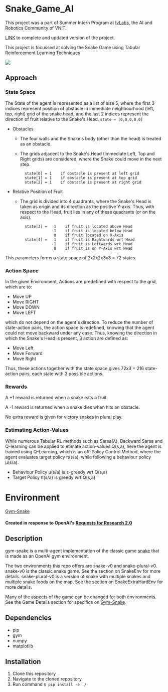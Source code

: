 # Snake_Game_AI
This project was a part of Summer Intern Program at [IvLabs](https://www.ivlabs.in/), the AI and Robotics Community of VNIT.

[LINK](https://github.com/IvLabs/Summer-Projects/tree/main/Summer%202021/Snake%20Game%20AI) to complete and updated version of the project.

This project is focussed at solving the Snake Game using Tabular Reinforcement Learning Techniques

![](https://i.imgur.com/vZEg6jM.gif)

## Approach
### State Space
The State of the agent is represented as a list of size 5, where the first 3 indices represent position of obstacle in immediate neighbourhood (left, top, right) grid of the snake head, and the last 2 indices represent the direction of fruit relative to the Snake's Head. 
`state = [0,0,0,0,0]`
- Obstacles
    - The four walls and the Snake's body (other than the head) is treated as an obstacle.
    - The grids adjacent to the Snake's Head (Immediate Left, Top and Right grids) are considered, where the Snake could move in the next step.
            
            state[0] = 1    if obstacle is present at left grid
            state[1] = 1    if obstacle is present at top grid
            state[2] = 1    if obstacle is present at right grid
            
- Relative Position of Fruit
    - The grid is divided into 4 quadrants, where the Snake's Head is taken as origin and its direction as the positive Y-axis. Thus, with respect to the Head, fruit lies in any of these quadrants (or on the axis).
            
            state[3] =   1    if fruit is located above Head
                        -1    if fruit is located below Head
                         0    if fruit located on X-Axis
            state[4] =   1    if fruit is Rightwards wrt Head
                        -1    if fruit is Leftwards wrt Head
                         0    if fruit is on Y-Axis wrt Head
This parameters forms a state space of 2x2x2x3x3 = 72 states

### Action Space
In the given Environment, Actions are predefined with respect to the grid, which are to:
- Move UP
- Move RIGHT
- Move DOWN
- Move LEFT

which do not depend on the agent's direction. To reduce the number of state-action pairs, the action space is redefined, knowing that the agent could not move backward under any case.
Thus, knowing the direction in which the Snake's Head is present, 3 action are defined as:
- Move Left
- Move Forward
- Move Right

Thus, these actions together with the state space gives 72x3 = 216 state-action pairs, each state with 3 possible actions.
### Rewards
A +1 reward is returned when a snake eats a fruit.

A -1 reward is returned when a snake dies when hits an obstacle.

No extra reward is given for victory snakes in plural play.
### Estimating Action-Values
While numerous Tabular RL methods such as Sarsa(λ), Backward Sarsa and Q-learning can be applied to etimate action-values Q(s,a), here the agent is trained using Q-Learning, which is an off-Policy Control Method, where the agent evaluates target policy π(s/a), while following a behaviour policy μ(s/a).
- Behaviour Policy μ(s/a) is ε-greedy wrt Q(s,a)
- Target Policy π(s/a) is greedy wrt Q(s,a)
# Environment
[Gym-Snake](https://github.com/grantsrb/Gym-Snake)
#### Created in response to OpenAI's [Requests for Research 2.0](https://blog.openai.com/requests-for-research-2/)

## Description
gym-snake is a multi-agent implementation of the classic game [snake](https://www.youtube.com/watch?v=wDbTP0B94AM) that is made as an OpenAI gym environment.

The two environments this repo offers are snake-v0 and snake-plural-v0. snake-v0 is the classic snake game. See the section on SnakeEnv for more details. snake-plural-v0 is a version of snake with multiple snakes and multiple snake foods on the map. See the section on SnakeExtraHardEnv for more details. 

Many of the aspects of the game can be changed for both environments. See the Game Details section for specifics on [Gym-Snake](https://github.com/grantsrb/Gym-Snake).

## Dependencies
- pip
- gym
- numpy
- matplotlib

## Installation
1. Clone this repository
2. Navigate to the cloned repository
3. Run command `$ pip install -e ./`


